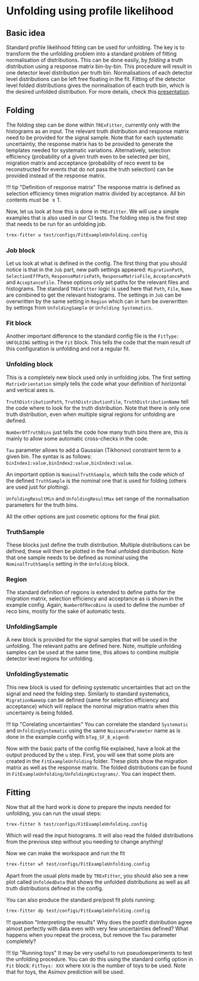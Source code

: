# Unfolding using profile likelihood

## Basic idea

Standard profile likelihood fitting can be used for unfolding.
The key is to transform the the unfolding problem into a standard problem of fitting normalisation of distributions.
This can be done easily, by _folding_ a truth distribution using a response matrix bin-by-bin.
This procedure will result in one detector level distribution per truth bin.
Normalisations of each detector level distributions can be left free floating in the fit.
Fitting of the detector level folded distributions gives the normalisation of each truth bin, which is the desired unfolded distribution.
For more details, check this [presentation](https://indico.cern.ch/event/890060/contributions/3754199/attachments/1991168/3320058/Unfolding_with_TRExFitter.pdf).

## Folding

The folding step can be done within `TRExFitter`, currently only with the histograms as an input.
The relevant truth distribution and response matrix need to be provided for the signal sample.
Note that for each systematic uncertaintiy, the response matrix has to be provided to generate the templates needed for systematic variations.
Alternatively, selection efficiency (probability of a given truth even to be selected per bin), migration matrix and acceptance (probability of reco event to be reconstructed for events that do not pass the truth selection) can be provided instead of the response matrix.

!!! tip "Definition of response matrix"
    The response matrix is defined as selection efficiency times migration matrix divided by acceptance. All bin contents must be $\leq 1$.

Now, let us look at how this is done in `TRExFitter`.
We will use a simple examples that is also used in our CI tests.
The folding step is the first step that needs to be run for an unfolding job.

```bash
trex-fitter u test/configs/FitExampleUnfolding.config
```

### Job block

Let us look at what is defined in the config.
The first thing that you should notice is that in the `Job` part, new path settings appeared: `MigrationPath`, `SelectionEffPath`, `ResponseMatrixPath`, `ResponseMatrixFile`, `AcceptancePath` and `AcceptanceFile`.
These options only set paths for the relevant files and histograms.
The standard `TRExFitter` logic is used here that `Path`, `File`, `Name` are combined to get the relevant histograms.
The settings in `Job` can be overwritten by the same setting in `Region` which can in turn be overwritten by settings from  `UnfoldingSample` or `Unfolding Systematics`.

### Fit block

Another important difference to the standard config file is the `FitType: UNFOLDING` setting in the `Fit` block.
This tells the code that the main result of this configuration is unfolding and not a regular fit.

### Unfolding block
This is a completely new block used only in unfolding jobs.
The first setting `MatrixOrientation` simply tells the code what your definition of horizontal and vertical axes is.

`TruthDistributionPath`, `TruthDistributionFile`, `TruthDistributionName` tell the code where to look for the truth distribution.
Note that there is only one truth distribution, even when multiple signal regions for unfolding are defined.

`NumberOfTruthBins` just tells the code how many truth bins there are, this is mainly to allow some automatic cross-checks in the code.

`Tau` parameter allows to add a Gaussian (Tikhonov) constraint term to a given bin. The syntax is as follows: `binIndex1:value,binIndex2:value,binIndex3:value`.

An important option is `NominalTruthSample`, which tells the code which of the defined `TruthSample` is the nominal one that is used for folding (others are used just for plotting).

`UnfoldingResultMin` and `UnfoldingResultMax` set range of the normalisation parameters for the truth bins.

All the other options are just cosmetic options for the final plot.

### TruthSample

These blocks just define the truth distribution.
Multiple distributions can be defined, these will then be plotted in the final unfolded distribution.
Note that one sample needs to be defined as nominal using the `NominalTruthSample` setting in the `Unfolding` block.

### Region

The standard definition of regions is extended to define paths for the migration matrix, selection efficiency and acceptance as is shown in the example config.
Again, `NumberOfRecoBins` is used to define the number of reco bins, mostly for the sake of automatic tests.

### UnfoldingSample

A new block is provided for the signal samples that will be used in the unfolding.
The relevant paths are defined here.
Note, multiple unfolding samples can be used at the same time, this allows to combine multiple detector level regions for unfolding.

### UnfoldingSystematic

This new block is used for defining systematic uncertainties that act on the signal and need the folding step.
Similarly to standard systematics, `MigrationNameUp` can be defined (same for selection efficiency and acceptance) which will replace the nominal migration matrix when this uncertainty is being folded.

!!! tip "Corelating uncertainties"
    You can correlate the standard `Systematic` and `UnfoldingSystematic` using the same `NuisanceParameter` name as is done in the example config with `bTag_SF_B_eigen0`.

Now with the basic parts of the config file explained, have a look at the output produced by the `u` step.
First, you will see that some plots are created in the `FitExampleUnfolding` folder.
These plots show the migration matrix as well as the response matrix.
The folded distributions can be found in `FitExampleUnfolding/UnfoldingHistograms/`.
You can inspect them.

## Fitting
Now that all the hard work is done to prepare the inputs needed for unfolding, you can run the usual steps:

```bash
trex-fitter h test/configs/FitExampleUnfolding.config
```

Which will read the input histograms.
It will also read the folded distributions from the previous step without you needing to change anything!

Now we can make the workspace and run the fit

```bash
trex-fitter wf test/configs/FitExampleUnfolding.config
```

Apart from the usual plots made by `TRExFitter`, you should also see a new plot called `UnfoldedData` that shows the unfolded distributions as well as all truth distributions defined in the config.

You can also produce the standard pre/post fit plots running:

```bash
trex-fitter dp test/configs/FitExampleUnfolding.config
```

!!! question "Interpreting the results"
    Why does the postfit distribution agree almost perfectly with data even with very few uncertainties defined?
    What happens when you repeat the process, but remove the `Tau` parameter completely?

!!! tip "Running toys"
    It may be very useful to run pseudoexperiments to test the unfolding procedure. You can do this using the standard config option in `Fit` block: `FitToys: XXX` where `XXX` is the number of toys to be used. Note that for toys, the Asimov prediction will be used.

